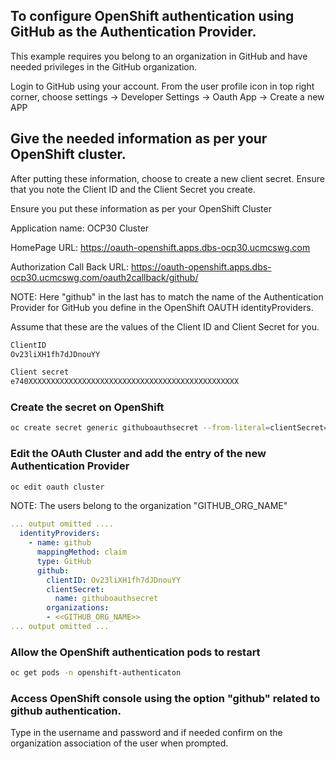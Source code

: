 ## To configure OpenShift authentication using GitHub as the Authentication Provider.

This example requires you belong to an organization in GitHub and have needed privileges in the GitHub organization.

Login to GitHub using your account.
From the user profile icon in top right corner, choose settings -> Developer Settings -> Oauth App -> Create a new APP

## Give the needed information as per your OpenShift cluster.

After putting these information, choose to create a new client secret.
Ensure that you note the Client ID and the Client Secret you create.

Ensure you put these information as per your OpenShift Cluster

Application name: OCP30 Cluster

HomePage URL: https://oauth-openshift.apps.dbs-ocp30.ucmcswg.com

Authorization Call Back URL: https://oauth-openshift.apps.dbs-ocp30.ucmcswg.com/oauth2callback/github/


NOTE: Here "github" in the last has to match the name of the Authentication Provider for GitHub you define in the OpenShift OAUTH identityProviders.

Assume that these are the values of the Client ID and Client Secret for you.


```bash
ClientID
Ov23liXH1fh7dJDnouYY

Client secret
e740XXXXXXXXXXXXXXXXXXXXXXXXXXXXXXXXXXXXXXXXXXXXXXX
```

### Create the secret on OpenShift

```bash
oc create secret generic githuboauthsecret --from-literal=clientSecret=e740XXXXXXXXXXXXXXXXXXXXXXXXXXXXXXXXXXXXXXXXXXXXXXX -n openshift-config
```

### Edit the OAuth Cluster and add the entry of the new Authentication Provider

```bash
oc edit oauth cluster
```

NOTE: The users belong to the organization "GITHUB_ORG_NAME"

```yaml
... output omitted ....
  identityProviders:
    - name: github
      mappingMethod: claim
      type: GitHub
      github:
        clientID: Ov23liXH1fh7dJDnouYY
        clientSecret:
          name: githuboauthsecret
        organizations:
        - <<GITHUB_ORG_NAME>>
... output omitted ...
```

### Allow the OpenShift authentication pods to restart

```bash
oc get pods -n openshift-authenticaton
```

### Access OpenShift console using the option "github" related to github authentication.

Type in the username and password and if needed confirm on the organization association of the user when prompted.


